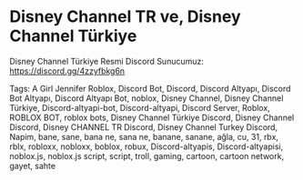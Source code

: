 # Disney Channel TR ve, Disney Channel Türkiye
Disney Channel Türkiye Resmi Discord Sunucumuz: https://discord.gg/4zzyfbkg6n


Tags: A Girl Jennifer Roblox, Discord Bot, Discord, Discord Altyapı, Discord Bot Altyapı, Discord Altyapı Bot, noblox, Disney Channel, Disney Channel Türkiye, Discord-altyapi-bot, Discord-altyapi, Discord Server, Roblox, ROBLOX BOT, roblox bots, Disney Channel Türkiye Discord, Disney Channel Discord, Disney CHANNEL TR Discord, Disney Channel Turkey Discord, Napim, bane, sane, bana ne, sana ne, banane, sanane, ağla, cu, 31, rbx, rblx, robloxx, nobloxx, boblox, robux, Discord-altyapis, Discord-altyapisi, noblox.js, noblox.js script, script, troll, gaming, cartoon, cartoon network, gayet, sahte
